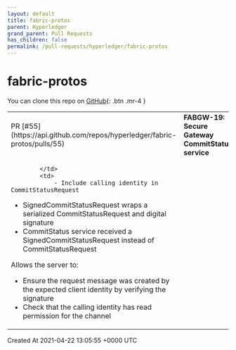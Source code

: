 ```yaml
---
layout: default
title: fabric-protos
parent: Hyperledger
grand_parent: Pull Requests
has_children: false
permalink: /pull-requests/hyperledger/fabric-protos
---
```


# fabric-protos

You can clone this repo on <span class="fs-3">[GitHub](https://github.com/hyperledger/fabric-protos){: .btn .mr-4 }</span>


<div class="code-example" markdown="1">
    <table>
        <tr>
            <td>
                PR [#55](https://api.github.com/repos/hyperledger/fabric-protos/pulls/55)
            </td>
            <td>
                <b>
                    FABGW-19: Secure Gateway CommitStatus service
                </b>
            </td>
        </tr>
        <tr>
            <td>
                
            </td>
            <td>
                - Include calling identity in CommitStatusRequest
- SignedCommitStatusRequest wraps a serialized CommitStatusRequest and digital signature
- CommitStatus service received a SignedCommitStatusRequest instead of CommitStatusRequest

Allows the server to:

- Ensure the request message was created by the expected client identity by verifying the signature
- Check that the calling identity has read permission for the channel
            </td>
        </tr>
    </table>
    <div class="right-align">
        Created At 2021-04-22 13:05:55 +0000 UTC
    </div>
</div>

